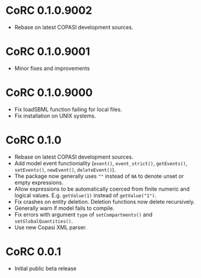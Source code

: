 # CoRC 0.1.0.9002

* Rebase on latest COPASI development sources.

# CoRC 0.1.0.9001

* Minor fixes and improvements

# CoRC 0.1.0.9000

* Fix loadSBML function failing for local files.
* Fix installation on UNIX systems.

# CoRC 0.1.0

* Rebase on latest COPASI development sources.
* Add model event functioniality (`event()`, `event_strict()`, `getEvents()`, `setEvents()`, `newEvent()`, `deleteEvent()`).
* The package now generally uses `""` instead of `NA` to denote unset or empty expressions.
* Allow expressions to be automatically coerced from finite numeric and logical values. E.g. `getValue(1)` instead of `getValue("1")`.
* Fix crashes on entity deletion. Deletion functions now delete recursively.
* Generally warn if model fails to compile.
* Fix errors with argument `type` of `setCompartments()` and `setGlobalQuantities()`.
* Use new Copasi XML parser.

# CoRC 0.0.1

* Initial public beta release
